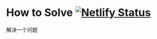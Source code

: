 # How to Solve  [![Netlify Status](https://api.netlify.com/api/v1/badges/e0ead341-9864-419c-b0b5-a3e906c4cdc5/deploy-status)](https://app.netlify.com/sites/how-to-solve/deploys)

解决一个问题
